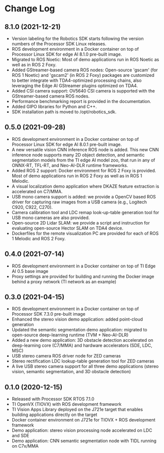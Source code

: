 Change Log
==========

## 8.1.0 (2021-12-21)

* Version labeling for the Robotics SDK starts following the version numbers of the Processor SDK Linux releases.
* ROS development environment in a Docker container on top of Processor Linux SDK for edge AI 8.1.0 pre-built image.
* Migrated to ROS Noetic: Most of demo applications run in ROS Noetic as well as in ROS 2 Foxy.
* Added GStreamer-based camera ROS nodes: Open-source 'gscam' (for ROS 1 Noetic) and 'gscam2' (in ROS 2 Foxy) packages are customized to better integrate with TDA4-optimized processing chains, also leveraging the Edge AI GStreamer plugins optimized on TDA4.
* Added CSI camera support: OV5640 CSI camera is supported with the GStreamer-based camera ROS nodes.
* Performance benchmarking report is provided in the documentation.
* Added GIPO libraries for Python and C++.
* SDK installation path is moved to /opt/robotics_sdk.

## 0.5.0 (2021-09-28)

* ROS development environment in a Docker container on top of Processor Linux SDK for edge AI 8.0.1 pre-built image.
* A new versatile vision CNN inference ROS node is added. This new CNN inference node supports many 2D object detection, and semantic segmentation models from the TI edge AI model zoo, that run in any of ONNX-RT, TFL-RT, and Neo-AI-DLR runtime frameworks.
* Added ROS 2 support: Docker environment for ROS 2 Foxy is provided. Most of demo applications run in ROS 2 Foxy as well as in ROS 1 Melodic.
* A visual localization demo application where DKAZE feature extraction is accelerated on C7/MMA.
* USB mono camera support is added: we provide a OpenCV based ROS driver for capturing raw images from a USB camera (e.g., Logitech C920, C922, C270).
* Camera calibration tool and LDC remap look-up-table generation tool for USB mono cameras are also provided.
* Open-source 2D Lidar SLAM: we provide a script and instruction for evaluating open-source Hector SLAM on TDA4 device.
* Dockerfiles for the remote visualization PC are provided for each of ROS 1 Melodic and ROS 2 Foxy.

## 0.4.0 (2021-07-14)

* ROS development environment in a Docker container on top of TI Edge AI 0.5 base image
* Proxy settings are provided for building and running the Docker image behind a proxy network (TI network as an example)

## 0.3.0 (2021-04-15)

* ROS development environment in a Docker container on top of Processor SDK 7.3.0 pre-built image
* Enhanced the stereo vision demo application: added point-cloud generation
* Updated the semantic segmentation demo application: migrated to open-source deep-learning runtime (TVM + Neo-AI-DLR)
* Added a new demo application: 3D obstacle detection accelerated on deep-learning core (C7/MMA) and hardware accelerators (SDE, LDC, MSC)
* USB stereo camera ROS driver node for ZED cameras
* Stereo rectification LDC lookup-table generation tool for ZED cameras
* A live USB stereo camera support for all three demo applications (stereo vision, semantic segmentation, and 3D obstacle detection)

## 0.1.0 (2020-12-15)

* Released with Processor SDK RTOS 7.1.0
* TI OpenVX (TIOVX) with ROS development framework
* TI Vision Apps Library deployed on the J721e target that enables building applications directly on the target
* Docker container environment on J721e for TIOVX + ROS development framework
* Demo application: stereo vision processing node accelerated on LDC and SDE
* Demo application: CNN semantic segmentation node with TIDL running on C7x/MMA